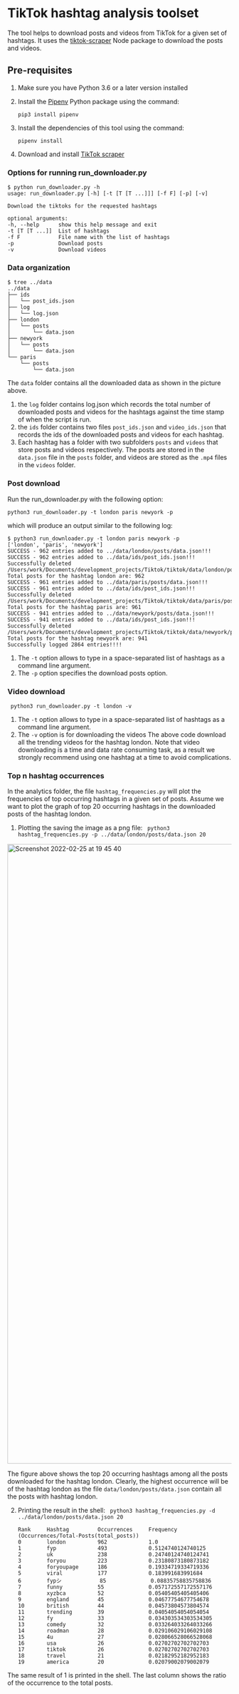 # TikTok hashtag analysis toolset 
The tool helps to download posts and videos from TikTok for a given set of hashtags. It uses the [tiktok-scraper](https://github.com/drawrowfly/tiktok-scraper) Node package  to download the posts and videos.

## Pre-requisites
1. Make sure you have Python 3.6 or a later version installed
2. Install the [Pipenv](https://pipenv.pypa.io/en/latest/) Python package using the command:

    `pip3 install pipenv`

3. Install the dependencies of this tool using the command:
    
    `pipenv install`

3. Download and install [TikTok scraper](https://github.com/drawrowfly/tiktok-scraper) 

### Options for running run_downloader.py

    $ python run_downloader.py -h
    usage: run_downloader.py [-h] [-t [T [T ...]]] [-f F] [-p] [-v]

    Download the tiktoks for the requested hashtags

    optional arguments:
    -h, --help      show this help message and exit
    -t [T [T ...]]  List of hashtags
    -f F            File name with the list of hashtags
    -p              Download posts
    -v              Download videos

### Data organization

    $ tree ../data
    ../data
    ├── ids
    │   └── post_ids.json
    ├── log
    │   └── log.json
    ├── london
    │   └── posts
    │       └── data.json
    ├── newyork
    │   └── posts
    │       └── data.json
    └── paris
        └── posts
            └── data.json

The `data` folder contains all the downloaded data as shown in the picture above. 
1. the `log` folder contains log.json which records the total number of downloaded posts and videos for the hashtags against the time stamp of when the script is run.
2. the `ids` folder contains two files `post_ids.json` and `video_ids.json` that records the ids of the downloaded posts and videos for each hashtag.
3. Each hashtag has a folder with two subfolders `posts` and `videos` that store posts and videos respectively. The posts are stored in the `data.json` file in the `posts` folder, and videos are stored as the `.mp4` files in the `videos` folder.



### Post download 
Run the run_downloader.py with the following option:

    python3 run_downloader.py -t london paris newyork -p

which will produce an output similar to the following log:

    $ python3 run_downloader.py -t london paris newyork -p
    ['london', 'paris', 'newyork']
    SUCCESS - 962 entries added to ../data/london/posts/data.json!!!
    SUCCESS - 962 entries added to ../data/ids/post_ids.json!!!
    Successfully deleted /Users/work/Documents/development_projects/Tiktok/tiktok/data/london/posts/london_1651533070680.json!!!
    Total posts for the hashtag london are: 962
    SUCCESS - 961 entries added to ../data/paris/posts/data.json!!!
    SUCCESS - 961 entries added to ../data/ids/post_ids.json!!!
    Successfully deleted /Users/work/Documents/development_projects/Tiktok/tiktok/data/paris/posts/paris_1651533102789.json!!!
    Total posts for the hashtag paris are: 961
    SUCCESS - 941 entries added to ../data/newyork/posts/data.json!!!
    SUCCESS - 941 entries added to ../data/ids/post_ids.json!!!
    Successfully deleted /Users/work/Documents/development_projects/Tiktok/tiktok/data/newyork/posts/newyork_1651533125549.json!!!
    Total posts for the hashtag newyork are: 941
    Successfully logged 2864 entries!!!!

1. The `-t` option allows to type in a space-separated list of hashtags as a command line argument.
2. The `-p` option specifies the download posts option.


### Video download 
` python3 run_downloader.py -t london -v`

1. The `-t` option allows to type in a space-separated list of hashtags as a command line argument.
2. The `-v` option is for downloading the videos
The above code download all the trending videos for the hashtag london. Note that video downloading is a time and data rate consuming task, as a result we strongly recommend using one hashtag at a time to avoid complications.


### Top n hashtag occurrences 
In the analytics folder, the file `hashtag_frequencies.py` will plot the frequencies of top occurring hashtags in a given set of posts.
Assume we want to plot the graph of top 20 occurring hashtags in the downloaded posts of the hashtag london.

1. Plotting the saving the image as a png file: ` python3 hashtag_frequencies.py -p ../data/london/posts/data.json 20`

<img width="1390" alt="Screenshot 2022-02-25 at 19 45 40" src="https://user-images.githubusercontent.com/72805812/155770710-0d167bbb-4c44-44d2-ba1c-fa57026afea8.png">

The figure above shows the top 20 occurring hashtags among all the posts downloaded for the hashtag london. Clearly, the highest occurrence will be of the hashtag london as the file `data/london/posts/data.json` contain all the posts with hashtag london.

2. Printing the result in the shell: ` python3 hashtag_frequencies.py -d ../data/london/posts/data.json 20`
    ```
    Rank     Hashtag         Occurrences     Frequency (Occurrences/Total-Posts(total_posts))
    0        london          962             1.0            
    1        fyp             493             0.5124740124740125
    2        uk              238             0.24740124740124741
    3        foryou          223             0.23180873180873182
    4        foryoupage      186             0.19334719334719336
    5        viral           177             0.183991683991684
    6        fypシ            85              0.08835758835758836
    7        funny           55              0.057172557172557176
    8        xyzbca          52              0.05405405405405406
    9        england         45              0.04677754677754678
    10       british         44              0.04573804573804574
    11       trending        39              0.04054054054054054
    12       fy              33              0.034303534303534305
    13       comedy          32              0.033264033264033266
    14       roadman         28              0.029106029106029108
    15       4u              27              0.028066528066528068
    16       usa             26              0.02702702702702703
    17       tiktok          26              0.02702702702702703
    18       travel          21              0.02182952182952183
    19       america         20              0.02079002079002079
    ```

The same result of 1 is printed in the shell. The last column shows the ratio of the occurrence to the total posts.